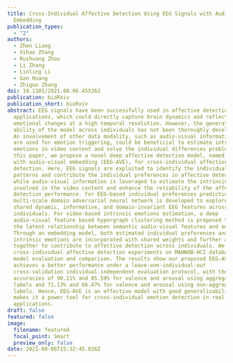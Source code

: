 ```yaml
---
title: Cross-Individual Affective Detection Using EEG Signals with Audio-Visual
  Embedding
publication_types:
  - "2"
authors:
  - Zhen Liang
  - Xihao Zhang
  - Rushuang Zhou
  - Li Zhang
  - Linling Li
  - Gan Huang
  - Zhiguo Zhang
doi: 10.1101/2021.08.06.455362
publication: bioRxiv
publication_short: bioRxiv
abstract: EEG signals have been successfully used in affective detection
  applications, which could directly capture brain dynamics and reflect
  emotional changes at a high temporal resolution. However, the generalized
  ability of the model across individuals has not been thoroughly developed yet.
  An involvement of other data modality, such as audio-visual information which
  are used for emotion triggering, could be beneficial to estimate intrinsic
  emotions in video content and solve the individual differences problem. In
  this paper, we propose a novel deep affective detection model, named as EEG
  with audio-visual embedding (EEG-AVE), for cross-individual affective
  detection. Here, EEG signals are exploited to identify the individualized
  patterns and contribute the individual preferences in affective detection;
  while audio-visual information is leveraged to estimate the intrinsic emotions
  involved in the video content and enhance the reliability of the affective
  detection performance. For EEG-based individual preferences prediction, a
  multi-scale domain adversarial neural network is developed to explore the
  shared dynamic, informative, and domain-invariant EEG features across
  individuals. For video-based intrinsic emotions estimation, a deep
  audio-visual feature based hypergraph clustering method is proposed to examine
  the latent relationship between semantic audio-visual features and emotions.
  Through an embedding model, both estimated individual preferences and
  intrinsic emotions are incorporated with shared weights and further are used
  together to contribute to affective detection across individuals. We conduct
  cross-individual affective detection experiments on MAHNOB-HCI database for
  model evaluation and comparison. The results show our proposed EEG-AVE model
  achieves a better performance under a leave-one-individual-out
  cross-validation individual-independent evaluation protocol, with the
  accuracies of 90.21% and 85.59% for valence and arousal using aggregated
  labels and 71.13% and 66.47% for valence and arousal using non-aggregated
  labels. Hence, EEG-AVE is an effective model with good generalizability, which
  makes it a power tool for cross-individual emotion detection in real-life
  applications.
draft: false
featured: false
image:
  filename: featured
  focal_point: Smart
  preview_only: false
date: 2021-08-06T15:32:45.826Z
---
```

